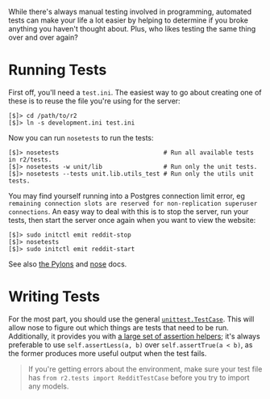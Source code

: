 While there's always manual testing involved in programming, automated tests can make your life a lot easier by helping to determine if you broke anything you haven't thought about.  Plus, who likes testing the same thing over and over again?

# Running Tests

First off, you'll need a `test.ini`.  The easiest way to go about creating one of these is to reuse the file you're using for the server:

    [$]> cd /path/to/r2
    [$]> ln -s development.ini test.ini

Now you can run `nosetests` to run the tests:

    [$]> nosetests                             # Run all available tests in r2/tests.
    [$]> nosetests -w unit/lib                 # Run only the unit tests.
    [$]> nosetests --tests unit.lib.utils_test # Run only the utils unit tests.

You may find yourself running into a Postgres connection limit error, eg `remaining connection slots are reserved for non-replication superuser connections`.  An easy way to deal with this is to stop the server, run your tests, then start the server once again when you want to view the website:

    [$]> sudo initctl emit reddit-stop
    [$]> nosetests
    [$]> sudo initctl emit reddit-start

See also [the Pylons](http://docs.pylonsproject.org/projects/pylons-webframework/en/v0.9.7/testing.html) and [nose](http://nose.readthedocs.org/en/latest/) docs.

# Writing Tests

For the most part, you should use the general [`unittest.TestCase`](https://docs.python.org/2/library/unittest.html#unittest.TestCase).  This will allow nose to figure out which things are tests that need to be run.  Additionally, it provides you with [a large set of assertion helpers](https://docs.python.org/2/library/unittest.html#unittest.TestCase.assertEqual); it's always preferable to use `self.assertLess(a, b)` over `self.assertTrue(a < b)`, as the former produces more useful output when the test fails.

> If you're getting errors about the environment, make sure your test file has `from r2.tests import RedditTestCase` before you try to import any models.